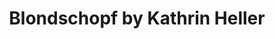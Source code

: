 ---
title: "Blondschopf by Kathrin Heller"
url: /bochum/blondschopf-by-kathrin-heller/
shop: Friseur
---